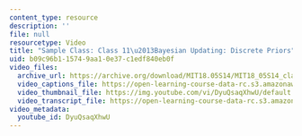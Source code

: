 ```yaml
---
content_type: resource
description: ''
file: null
resourcetype: Video
title: "Sample Class: Class 11\u2013Bayesian Updating: Discrete Priors"
uid: b09c96b1-1574-9aa1-0e37-c1edf840eb0f
video_files:
  archive_url: https://archive.org/download/MIT18.05S14/MIT18_05S14_class12_300k.mp4
  video_captions_file: https://open-learning-course-data-rc.s3.amazonaws.com/18-05-introduction-to-probability-and-statistics-spring-2014/9026f48720ff50849bba3a3e7f961d8e_DyuQsaqXhwU.vtt
  video_thumbnail_file: https://img.youtube.com/vi/DyuQsaqXhwU/default.jpg
  video_transcript_file: https://open-learning-course-data-rc.s3.amazonaws.com/18-05-introduction-to-probability-and-statistics-spring-2014/4f0443556eed1ef14440d5d1b4a1b220_DyuQsaqXhwU.pdf
video_metadata:
  youtube_id: DyuQsaqXhwU
---
```

